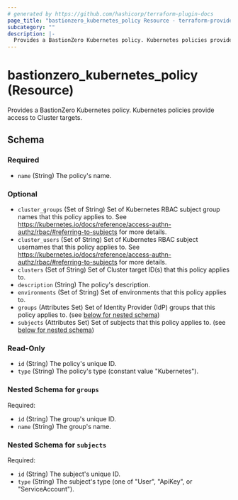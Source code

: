 ```yaml
---
# generated by https://github.com/hashicorp/terraform-plugin-docs
page_title: "bastionzero_kubernetes_policy Resource - terraform-provider-bastionzero"
subcategory: ""
description: |-
  Provides a BastionZero Kubernetes policy. Kubernetes policies provide access to Cluster targets.
---
```


# bastionzero_kubernetes_policy (Resource)

Provides a BastionZero Kubernetes policy. Kubernetes policies provide access to Cluster targets.



<!-- schema generated by tfplugindocs -->
## Schema

### Required

- `name` (String) The policy's name.

### Optional

- `cluster_groups` (Set of String) Set of Kubernetes RBAC subject group names that this policy applies to. See https://kubernetes.io/docs/reference/access-authn-authz/rbac/#referring-to-subjects for more details.
- `cluster_users` (Set of String) Set of Kubernetes RBAC subject usernames that this policy applies to. See https://kubernetes.io/docs/reference/access-authn-authz/rbac/#referring-to-subjects for more details.
- `clusters` (Set of String) Set of Cluster target ID(s) that this policy applies to.
- `description` (String) The policy's description.
- `environments` (Set of String) Set of environments that this policy applies to.
- `groups` (Attributes Set) Set of Identity Provider (IdP) groups that this policy applies to. (see [below for nested schema](#nestedatt--groups))
- `subjects` (Attributes Set) Set of subjects that this policy applies to. (see [below for nested schema](#nestedatt--subjects))

### Read-Only

- `id` (String) The policy's unique ID.
- `type` (String) The policy's type (constant value "Kubernetes").

<a id="nestedatt--groups"></a>
### Nested Schema for `groups`

Required:

- `id` (String) The group's unique ID.
- `name` (String) The group's name.


<a id="nestedatt--subjects"></a>
### Nested Schema for `subjects`

Required:

- `id` (String) The subject's unique ID.
- `type` (String) The subject's type (one of "User", "ApiKey", or "ServiceAccount").


